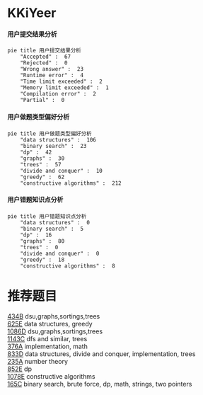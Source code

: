 # KKiYeer

<!-- tabs:start -->



#### **用户提交结果分析**

```mermaid
pie title 用户提交结果分析
    "Accepted" :  67
    "Rejected" :  0
    "Wrong answer" :  23
    "Runtime error" :  4
    "Time limit exceeded" :  2
    "Memory limit exceeded" :  1
    "Compilation error" :  2
    "Partial" :  0
```

#### **用户做题类型偏好分析**

```mermaid
pie title 用户做题类型偏好分析
    "data structures" :  106
    "binary search" :  23
    "dp" :  42
    "graphs" :  30
    "trees" :  57
    "divide and conquer" :  10
    "greedy" :  62
    "constructive algorithms" :  212
```
#### **用户错题知识点分析**

```mermaid
pie title 用户错题知识点分析
    "data structures" :  0
    "binary search" :  5
    "dp" :  16
    "graphs" :  80
    "trees" :  0
    "divide and conquer" :  0
    "greedy" :  18
    "constructive algorithms" :  8
```



<!-- tabs:end -->
# 推荐题目
[434B](https://codeforces.com/contest/434/problem/B)		dsu,graphs,sortings,trees		  
[625E](https://codeforces.com/contest/625/problem/E)		data structures,
                        greedy		  
[1086D](https://codeforces.com/contest/1086/problem/D)		dsu,graphs,sortings,trees		  
[1143C](https://codeforces.com/contest/1143/problem/C)		dfs and similar,
                        trees		  
[376A](https://codeforces.com/contest/376/problem/A)		implementation,
                        math		  
[833D](https://codeforces.com/contest/833/problem/D)		data structures,
                        divide and conquer,
                        implementation,
                        trees		  
[235A](https://codeforces.com/contest/235/problem/A)		number theory		  
[852E](https://codeforces.com/contest/852/problem/E)		dp		  
[1078E](https://codeforces.com/contest/1078/problem/E)		constructive algorithms		  
[165C](https://codeforces.com/contest/165/problem/C)		binary search,
                        brute force,
                        dp,
                        math,
                        strings,
                        two pointers		  
